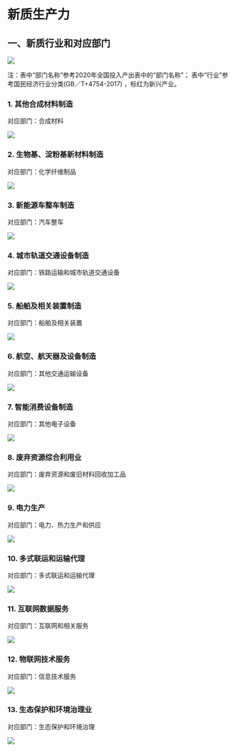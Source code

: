 # 新质生产力

## 一、新质行业和对应部门

![](新质行业和对应部门.png)

注：表中“部门名称”参考2020年全国投入产出表中的“部门名称”；
表中“行业”参考国民经济行业分类(GB／T+4754-2017) ，标红为新兴产业。

### 1. 其他合成材料制造

对应部门：合成材料

![](其他合成材料制造.png)

### 2. 生物基、淀粉基新材料制造

对应部门：化学纤维制品

![](生物基、淀粉基新材料制造.png)

### 3. 新能源车整车制造

对应部门：汽车整车

![](新能源车整车制造.png)

### 4. 城市轨道交通设备制造

对应部门：铁路运输和城市轨道交通设备

![](城市轨道交通设备制造.png)

### 5. 船舶及相关装置制造

对应部门：船舶及相关装置

![](船舶及相关装置制造.png)

### 6. 航空、航天器及设备制造

对应部门：其他交通运输设备

![](航空、航天器及设备制造.png)

### 7. 智能消费设备制造

对应部门：其他电子设备

![](智能消费设备制造.png)

### 8. 废弃资源综合利用业

对应部门：废弃资源和废旧材料回收加工品

![](废弃资源综合利用业.png)

### 9. 电力生产

对应部门：电力、热力生产和供应

![](电力生产.png)

### 10. 多式联运和运输代理

对应部门：多式联运和运输代理

![](多式联运和运输代理.png)

### 11. 互联网数据服务

对应部门：互联网和相关服务

![](互联网数据服务.png)

### 12. 物联网技术服务

对应部门：信息技术服务

![](物联网技术服务.png)

### 13. 生态保护和环境治理业

对应部门：生态保护和环境治理

![](生态保护和环境治理业.png)
